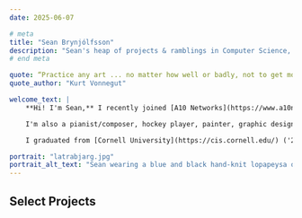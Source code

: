 ```yaml
---
date: 2025-06-07

# meta
title: "Sean Brynjólfsson"
description: "Sean's heap of projects & ramblings in Computer Science, with special affinity for Vision, Graphics, Robotics, and Agricultural Technology."  
# end meta    

quote: “Practice any art ... no matter how well or badly, not to get money and fame, but to experience becoming, to find out what’s inside you, to make your soul grow.”
quote_author: "Kurt Vonnegut"

welcome_text: |
    **Hi! I'm Sean,** I recently joined [A10 Networks](https://www.a10networks.com/) to work on security, optimization, and red-teaming for Large Language Models! I'll soon be based in San José, happy to get in touch!

    I'm also a pianist/composer, hockey player, painter, graphic designer, fly-fisherman, Old Norse/Classical Latin poetry enthusiast, and soon-to-be figure skater.

    I graduated from [Cornell University](https://cis.cornell.edu/) ('25) with a B.S. in Computer Science, where I focused on graphics, computer vision, robotics, and agricultural technology. I was a member of [Prof. Donald Greenberg](https://aap.cornell.edu/people/donald-greenberg)'s lab and also his head TA for his course [*Visual Imaging in the Electronic Age*](https://classes.cornell.edu/browse/roster/FA24/class/CS/1620). I also TA'd for [*Deep Learning*](https://www.cs.cornell.edu/courses/cs4782/2025sp/) under Profs. Killian Weinberger and Jennifer Sun.    

portrait: "latrabjarg.jpg"
portrait_alt_text: "Sean wearing a blue and black hand-knit lopapeysa on a sunny summer day at Látrabjarg."
---
```


## Select Projects